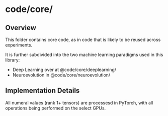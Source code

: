 # code/core/

## Overview

This folder contains core code, as in code that is likely to be reused across experiments.

It is further subdivided into the two machine learning paradigms used in this library:
- Deep Learning over at @code/core/deeplearning/
- Neuroevolution in @code/core/neuroevolution/

## Implementation Details

All numeral values (rank 1+ tensors) are processesd in PyTorch, with all operations being performed on the select GPUs.